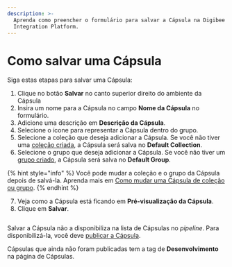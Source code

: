 ```yaml
---
description: >-
  Aprenda como preencher o formulário para salvar a Cápsula na Digibee
  Integration Platform.
---
```


# Como salvar uma Cápsula

Siga estas etapas para salvar uma Cápsula:

1. Clique no botão **Salvar** no canto superior direito do ambiente da Cápsula
2. Insira um nome para a Cápsula no campo **Nome da Cápsula** no formulário.
3. Adicione uma descrição em **Descrição da Cápsula**.
4. Selecione o ícone para representar a Cápsula dentro do grupo.
5. Selecione a coleção que deseja adicionar a Cápsula. Se você não tiver uma [coleção criada](https://docs.digibee.com/documentation/v/pt-br/build/capsulas/como-usar-capsulas/como-criar-uma-colecao-de-capsulas), a Cápsula será salva no **Default Collection**.
6. Selecione o grupo que deseja adicionar a Cápsula. Se você não tiver um [grupo criado](https://docs.digibee.com/documentation/v/pt-br/build/capsulas/como-usar-capsulas/como-criar-um-grupo-de-capsulas), a Cápsula será salva no **Default Group**.

{% hint style="info" %}
Você pode mudar a coleção e o grupo da Cápsula depois de salvá-la. Aprenda mais em [Como mudar uma Cápsula de coleção ou grupo](how-to-change-a-capsule-collection-or-group.md).
{% endhint %}

7. Veja como a Cápsula está ficando em **Pré-visualização da Cápsula**.
8. Clique em **Salvar**.

<figure><img src="../../../.gitbook/assets/salvar-cápsula-1.gif" alt=""><figcaption></figcaption></figure>

Salvar a Cápsula não a disponibiliza na lista de Cápsulas no _pipeline_. Para disponibilizá-la, você deve [publicar a Cápsula](how-to-publish-a-capsule.md).

Cápsulas que ainda não foram publicadas tem a tag de **Desenvolvimento** na página de Cápsulas.

<figure><img src="../../../.gitbook/assets/salvar-cápsula-2.png" alt=""><figcaption></figcaption></figure>
